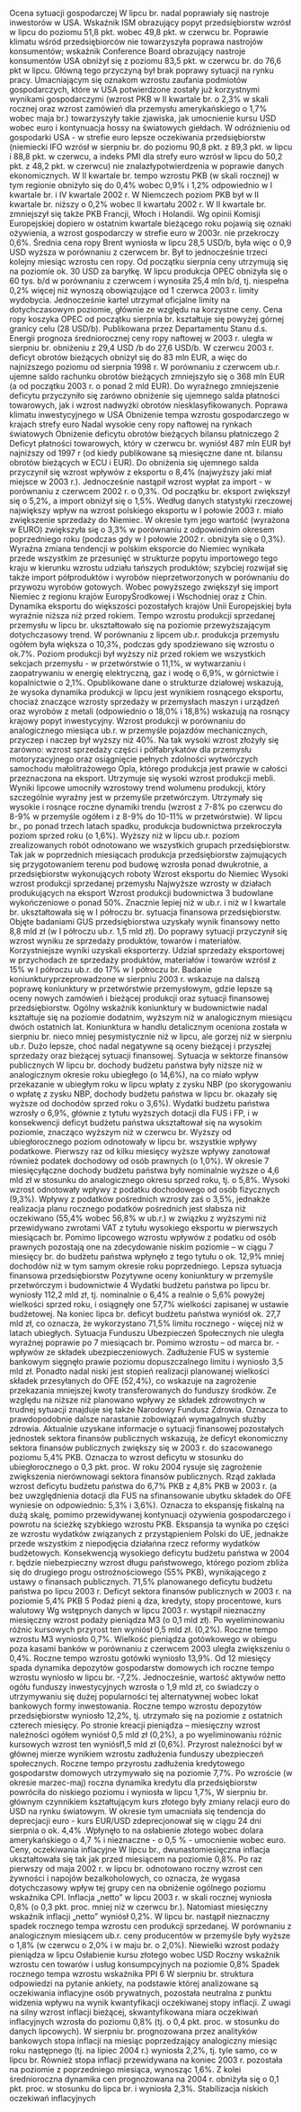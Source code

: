Ocena sytuacji gospodarczej
W lipcu br. nadal poprawiały się nastroje inwestorów w USA.
Wskaźnik ISM obrazujący popyt przedsiębiorstw wzrósł w lipcu do
poziomu 51,8 pkt. wobec 49,8 pkt. w czerwcu br.
Poprawie klimatu wśród przedsiębiorców nie towarzyszyła poprawa
nastrojów konsumentów; wskaźnik Conference Board obrazujący nastroje
konsumentów USA obniżył się z poziomu 83,5 pkt. w czerwcu br. do 76,6
pkt w lipcu. Główną tego przyczyną był brak poprawy sytuacji na rynku
pracy.
Umacniającym się oznakom wzrostu zaufania podmiotów
gospodarczych, które w USA potwierdzone zostały już korzystnymi
wynikami gospodarczymi
(wzrost PKB w II kwartale br. o 2,3% w skali
rocznej oraz wzrost zamówień dla przemysłu amerykańskiego o 1,7%
wobec maja br.) towarzyszyły takie zjawiska, jak umocnienie kursu USD
wobec euro i kontynuacja hossy na światowych giełdach.
W odróżnieniu od gospodarki USA - w strefie euro lepsze
oczekiwania przedsiębiorstw (niemiecki IFO wzrósł w sierpniu br. do
poziomu 90,8 pkt. z 89,3 pkt. w lipcu i 88,8 pkt. w czerwcu, a indeks PMI
dla strefy euro wzrósł w lipcu do 50,2 pkt. z 48,2 pkt. w czerwcu) nie
znalazłypotwierdzenia w poprawie danych ekonomicznych. W II kwartale
br. tempo wzrostu PKB (w skali rocznej) w tym regionie obniżyło się do
0,4% wobec 0,9% i 1,2% odpowiednio w I kwartale br. i IV kwartale 2002
r. W Niemczech poziom PKB był w II kwartale br. niższy o 0,2% wobec II
kwartału 2002 r. W II kwartale br. zmniejszył się także PKB Francji,
Włoch i Holandii. Wg opinii Komisji Europejskiej dopiero w ostatnim
kwartale bieżącego roku pojawią się oznaki ożywienia, a wzrost
gospodarczy w strefie euro w 2003r. nie przekroczy 0,6%.
Średnia cena ropy Brent wyniosła w lipcu 28,5 USD/b, była więc o
0,9 USD wyższa w porównaniu z czerwcem br. Był to jednocześnie trzeci
kolejny miesiąc wzrostu cen ropy. Od początku sierpnia ceny utrzymują
się na poziomie ok. 30 USD za baryłkę.
W lipcu produkcja OPEC obniżyła się o 60 tys. b/d w porównaniu z
czerwcem i wynosiła 25,4 mln b/d, tj. niespełna 0,2% więcej niż wynoszą
obowiązujące od 1 czerwca 2003 r. limity wydobycia. Jednocześnie kartel
utrzymał oficjalne limity na dotychczasowym poziomie, głównie ze
względu na korzystne ceny. Cena ropy koszyka OPEC od początku
sierpnia br. kształtuje się powyżej górnej granicy celu (28 USD/b).
Publikowana przez Departamentu Stanu d.s. Energii prognoza
średniorocznej ceny ropy naftowej w 2003 r. uległa w sierpniu br.
obniżeniu z 29,4 USD /b do 27,6 USD/b.
W czerwcu 2003 r. deficyt obrotów bieżących obniżył się do 83 mln
EUR, a więc do najniższego poziomu od sierpnia 1998 r. W porównaniu z
czerwcem ub.r. ujemne saldo rachunku obrotów bieżących zmniejszyło się
o 368 mln EUR (a od początku 2003 r. o ponad 2 mld EUR). Do
wyraźnego zmniejszenie deficytu przyczyniło się zarówno obniżenie się
ujemnego salda płatności towarowych, jak i wzrost nadwyżki obrotów
niesklasyfikowanych.
Poprawa klimatu
inwestycyjnego w
USA
Obniżenie tempa
wzrostu
gospodarczego w
krajach strefy
euro
Nadal wysokie
ceny ropy
naftowej na
rynkach
światowych
Obniżenie
deficytu obrotów
bieżących bilansu
płatniczego
2
Deficyt płatności towarowych, który w czerwcu br. wyniósł 487 mln
EUR był najniższy od 1997 r (od kiedy publikowane są miesięczne dane
nt. bilansu obrotów bieżących w ECU i EUR). Do obniżenia się ujemnego
salda przyczynił się wzrost wpływów z eksportu o 8,4% (najwyższy jaki
miał miejsce w 2003 r.). Jednocześnie nastąpił wzrost wypłat za import - w
porównaniu z czerwcem 2002 r. o 0,3%. Od początku br. eksport
zwiększył się o 5,2%, a import obniżył się o 1,5%.
Według danych statystyki rzeczowej największy wpływ na wzrost
polskiego eksportu w I połowie 2003 r. miało zwiększenie sprzedaży do
Niemiec. W okresie tym jego wartość (wyrażona w EURO) zwiększyła się
o 3,3% w porównaniu z odpowiednim okresem poprzedniego roku
(podczas gdy w I połowie 2002 r. obniżyła się o 0,3%). Wyraźna zmiana
tendencji w polskim eksporcie do Niemiec wynikała przede wszystkim ze
przesunięć w strukturze popytu importowego tego kraju w kierunku
wzrostu udziału tańszych produktów; szybciej rozwijał się także import
półproduktów i wyrobów nieprzetworzonych w porównaniu do przywozu
wyrobów gotowych. Wobec powyższego zwiększył się import Niemiec z
regionu krajów EuropyŚrodkowej i Wschodniej oraz z Chin.
Dynamika eksportu do większości pozostałych krajów Unii
Europejskiej była wyraźnie niższa niż przed rokiem.
Tempo wzrostu produkcji sprzedanej przemysłu w lipcu br.
ukształtowało się na poziomie przewyższającym dotychczasowy trend. W
porównaniu z lipcem ub.r. produkcja przemysłu ogółem była większa o
10,3%, podczas gdy spodziewano się wzrostu o ok.7%. Poziom produkcji
był wyższy niż przed rokiem we wszystkich sekcjach przemysłu - w
przetwórstwie o 11,1%, w wytwarzaniu i zaopatrywaniu w energię
elektryczną, gaz i wodę o 6,9%, w górnictwie i kopalnictwie o 2,1%.
Opublikowane dane o strukturze działowej wskazują, że wysoka
dynamika produkcji w lipcu jest wynikiem rosnącego eksportu, chociaż
znaczące wzrosty sprzedaży w przemysłach maszyn i urządzeń oraz
wyrobów z metali (odpowiednio o 18,0% i 18,8%) wskazują na rosnący
krajowy popyt inwestycyjny. Wzrost produkcji w porównaniu do
analogicznego miesiąca ub.r. w przemyśle pojazdów mechanicznych,
przyczep i naczep był wyższy niż 40%. Na tak wysoki wzrost złożyły się
zarówno: wzrost sprzedaży części i półfabrykatów dla przemysłu
motoryzacyjnego oraz osiągnięcie pełnych zdolności wytwórczych
samochodu małolitrażowego Opla, którego produkcja jest prawie w całości
przeznaczona na eksport. Utrzymuje się wysoki wzrost produkcji mebli.
Wyniki lipcowe umocniły wzrostowy trend wolumenu produkcji,
który szczególnie wyraźny jest w przemyśle przetwórczym. Utrzymały się
wysokie i rosnące roczne dynamiki trendu (wzrost z 7-8% po czerwcu do
8-9% w przemyśle ogółem i z 8-9% do 10-11% w przetwórstwie).
W lipcu br., po ponad trzech latach spadku, produkcja budownictwa
przekroczyła poziom sprzed roku (o 1,6%). Wyższy niż w lipcu ub.r.
poziom zrealizowanych robót odnotowano we wszystkich grupach
przedsiębiorstw. Tak jak w poprzednich miesiącach produkcja
przedsiębiorstw zajmujących się przygotowaniem terenu pod budowę
wzrosła ponad dwukrotnie, a przedsiębiorstw wykonujących roboty
Wzrost eksportu
do Niemiec
Wysoki wzrost
produkcji
sprzedanej
przemysłu
Najwyższe
wzrosty w
działach
produkujących na
eksport
Wzrost produkcji
budownictwa
3
budowlane wykończeniowe o ponad 50%.
Znacznie lepiej niż w ub.r. i niż w I kwartale br. ukształtowała się w
I półroczu br. sytuacja finansowa przedsiębiorstw. Objęte badaniami GUS
przedsiębiorstwa uzyskały wynik finansowy netto 8,8 mld zł (w I półroczu
ub.r. 1,5 mld zł). Do poprawy sytuacji przyczynił się wzrost wyniku ze
sprzedaży produktów, towarów i materiałów. Korzystniejsze wyniki
uzyskali eksporterzy. Udział sprzedaży eksportowej w przychodach ze
sprzedaży produktów, materiałów i towarów wzrósł z 15% w I półroczu
ub.r. do 17% w I półroczu br.
Badanie koniunkturyprzeprowadzone w sierpniu 2003 r. wskazuje
na dalszą poprawę koniunktury w przetwórstwie przemysłowym, gdzie
lepsze są oceny nowych zamówień i bieżącej produkcji oraz sytuacji
finansowej przedsiębiorstw. Ogólny wskaźnik koniunktury w
budownictwie nadal kształtuje się na poziomie dodatnim, wyższym niż w
analogicznym miesiącu dwóch ostatnich lat. Koniunktura w handlu
detalicznym oceniona została w sierpniu br. nieco mniej pesymistycznie
niż w lipcu, ale gorzej niż w sierpniu ub.r. Dużo lepsze, choć nadal
negatywne są oceny bieżącej i przyszłej sprzedaży oraz bieżącej sytuacji
finansowej.
Sytuacja w sektorze finansów publicznych
W lipcu br. dochody budżetu państwa były niższe niż w
analogicznym okresie roku ubiegłego (o 14,6%), na co miało wpływ
przekazanie w ubiegłym roku w lipcu wpłaty z zysku NBP (po
skorygowaniu o wpłatę z zysku NBP, dochody budżetu państwa w lipcu
br. okazały się wyższe od dochodów sprzed roku o 3,6%). Wydatki
budżetu państwa wzrosły o 6,9%, głównie z tytułu wyższych dotacji dla
FUS i FP, i w konsekwencji deficyt budżetu państwa ukształtował się na
wysokim poziomie, znacząco wyższym niż w czerwcu br.
Wyższy od ubiegłorocznego poziom odnotowały w lipcu br.
wszystkie wpływy podatkowe. Pierwszy raz od kilku miesięcy wyższe
wpływy zanotował również podatek dochodowy od osób prawnych (o
1,0%).
W okresie 7 miesięcyłączne dochody budżetu państwa były
nominalnie wyższe o 4,6 mld zł w stosunku do analogicznego okresu
sprzed roku, tj. o 5,8%. Wysoki wzrost odnotowały wpływy z podatku
dochodowego od osób fizycznych (9,3%). Wpływy z podatków pośrednich
wzrosły zaś o 3,5%, jednakże realizacja planu rocznego podatków
pośrednich jest słabsza niż oczekiwano (55,4% wobec 56,8% w ub.r.) w
związku z wyższymi niż przewidywano zwrotami VAT z tytułu wysokiego
eksportu w pierwszych miesiącach br. Pomimo lipcowego wzrostu
wpływów z podatku od osób prawnych pozostają one na zdecydowanie
niskim poziomie – w ciągu 7 miesięcy br. do budżetu państwa wpłynęło z
tego tytułu o ok. 12,9% mniej dochodów niż w tym samym okresie roku
poprzedniego.
Lepsza sytuacja
finansowa
przedsiębiorstw
Pozytywne oceny
koniunktury w
przemyśle
przetwórczym i
budownictwie
4
Wydatki budżetu państwa po lipcu br. wyniosły 112,2 mld zł, tj.
nominalnie o 6,4% a realnie o 5,6% powyżej wielkości sprzed roku, i
osiągnęły one 57,7% wielkości zapisanej w ustawie budżetowej.
Na koniec lipca br. deficyt budżetu państwa wyniósł ok. 27,7 mld zł,
co oznacza, że wykorzystano 71,5% limitu rocznego - więcej niż w latach
ubiegłych.
Sytuacja Funduszu Ubezpieczeń Społecznych nie uległa wyraźnej
poprawie po 7 miesiącach br. Pomimo wzrostu – od marca br. - wpływów
ze składek ubezpieczeniowych. Zadłużenie FUS w systemie bankowym
sięgnęło prawie poziomu dopuszczalnego limitu i wyniosło 3,5 mld zł.
Ponadto nadal niski jest stopień realizacji planowanej wielkości składek
przesyłanych do OFE (52,4%), co wskazuje na zagrożenie przekazania
mniejszej kwoty transferowanych do funduszy środków. Ze względu na
niższe niż planowano wpływy ze składek zdrowotnych w trudnej sytuacji
znajduje się także Narodowy Fundusz Zdrowia. Oznacza to
prawdopodobnie dalsze narastanie zobowiązań wymagalnych służby
zdrowia.
Aktualnie uzyskane informacje o sytuacji finansowej pozostałych
jednostek sektora finansów publicznych wskazują, że deficyt ekonomiczny
sektora finansów publicznych zwiększy się w 2003 r. do szacowanego
poziomu 5,4% PKB. Oznacza to wzrost deficytu w stosunku do
ubiegłorocznego o 0,3 pkt. proc.
W roku 2004 rysuje się zagrożenie zwiększenia nierównowagi
sektora finansów publicznych. Rząd zakłada wzrost deficytu budżetu
państwa do 6,7% PKB z 4,8% PKB w 2003 r. (a bez uwzględnienia dotacji
dla FUS na sfinansowanie ubytku składek do OFE wyniesie on
odpowiednio: 5,3% i 3,6%). Oznacza to ekspansję fiskalną na dużą skalę,
pomimo przewidywanej kontynuacji ożywienia gospodarczego i powrotu
na ścieżkę szybkiego wzrostu PKB. Ekspansja ta wynika po części ze
wzrostu wydatków związanych z przystąpieniem Polski do UE, jednakże
przede wszystkim z niepodjęcia działańna rzecz reformy wydatków
budżetowych. Konsekwencją wysokiego deficytu budżetu państwa w 2004
r. będzie niebezpieczny wzrost długu państwowego, którego poziom zbliża
się do drugiego progu ostrożnościowego (55% PKB), wynikającego z
ustawy o finansach publicznych.
71,5%
planowanego
deficytu budżetu
państwa po lipcu
2003 r.
Deficyt sektora
finansów
publicznych w
2003 r. na
poziomie 5,4%
PKB
5
Podaż pieni
ą
dza, kredyty, stopy procentowe, kurs
walutowy
Wg wstępnych danych w lipcu 2003 r. wystąpił nieznaczny
miesięczny wzrost podaży pieniądza M3 (o 0,1 mld zł). Po
wyeliminowaniu różnic kursowych przyrost ten wyniósł 0,5 mld zł.
(0,2%). Roczne tempo wzrostu M3 wyniosło 0,7%.
Wielkość pieniądza gotówkowego w obiegu poza kasami banków w
porównaniu z czerwcem 2003 uległa zwiększeniu o 0,4%. Roczne tempo
wzrostu gotówki wyniosło 13,9%.
Od 12 miesięcy spada dynamika depozytów gospodarstw domowych
ich roczne tempo wzrostu wyniosło w lipcu br. -7,2%. Jednocześnie,
wartość aktywów netto ogółu funduszy inwestycyjnych wzrosła o 1,9 mld
zł, co świadczy o utrzymywaniu się dużej popularności tej alternatywnej
wobec lokat bankowych formy inwestowania. Roczne tempo wzrostu
depozytów przedsiębiorstw wyniosło 12,2%, tj. utrzymało się na poziomie
z ostatnich czterech miesięcy.
Po stronie kreacji pieniądza – miesięczny wzrost należności ogółem
wyniósł 0,5 mld zł (0,2%), a po wyeliminowaniu różnic kursowych wzrost
ten wyniósł1,5 mld zł (0,6%). Przyrost należności był w głównej mierze
wynikiem wzrostu zadłużenia funduszy ubezpieczeń społecznych. Roczne
tempo przyrostu zadłużenia kredytowego gospodarstw domowych
utrzymywało się na poziomie 7,7%. Po wzroście (w okresie marzec-maj)
roczna dynamika kredytu dla przedsiębiorstw powróciła do niskiego
poziomu i wyniosła w lipcu 1,7%,
W sierpniu br. głównym czynnikiem kształtującym kurs złotego
były zmiany relacji euro do USD na rynku światowym. W okresie tym
umacniała się tendencja do deprecjacji euro - kurs EUR/USD
zdeprecjonował się w ciągu 24 dni sierpnia o ok. 4,4% .Wpłynęło to na
osłabienie złotego wobec dolara amerykańskiego o 4,7 % i nieznaczne - o
0,5 % - umocnienie wobec euro.
Ceny, oczekiwania inflacyjne
W lipcu br., dwunastomiesięczna inflacja ukształtowała się tak jak
przed miesiącem na poziomie 0,8%. Po raz pierwszy od maja 2002 r. w
lipcu br. odnotowano roczny wzrost cen żywności i napojów
bezalkoholowych, co oznacza, że wygasa dotychczasowy wpływ tej grupy
cen na obniżenie ogólnego poziomu wskaźnika CPI.
Inflacja „netto” w lipcu 2003 r. w skali rocznej wyniosła 0,8% (o
0,3 pkt. proc. mniej niż w czerwcu br.). Natomiast miesięczny wskaźnik
inflacji „netto” wyniósł 0,2%.
W lipcu br. nastąpił nieznaczny spadek rocznego tempa wzrostu cen
produkcji sprzedanej. W porównaniu z analogicznym miesiącem ub.r. ceny
producentów w przemyśle były wyższe o 1,8% (w czerwcu o 2,0% i w
maju br. o 2,0%).
Niewielki wzrost
podaży pieniądza
w lipcu
Osłabienie kursu
złotego wobec
USD
Roczny wskaźnik
wzrostu cen
towarów i usług
konsumpcyjnych
na poziomie 0,8%
Spadek rocznego
tempa wzrostu
wskaźnika PPI
6
W sierpniu br. struktura odpowiedzi na pytanie ankiety, na
podstawie której analizowane są oczekiwania inflacyjne osób prywatnych,
pozostała neutralna z punktu widzenia wpływu na wynik kwantyfikacji
oczekiwanej stopy inflacji. Z uwagi na silny wzrost inflacji bieżącej,
skwantyfikowana miara oczekiwań inflacyjnych wzrosła do poziomu 0,8%
(tj. o 0,4 pkt. proc. w stosunku do danych lipcowych).
W sierpniu br. prognozowana przez analityków bankowych stopa
inflacji na miesiąc poprzedzający analogiczny miesiąc roku następnego (tj.
na lipiec 2004 r.) wyniosła 2,2%, tj. tyle samo, co w lipcu br. Również
stopa inflacji przewidywana na koniec 2003 r. pozostała na poziomie z
poprzedniego miesiąca, wynosząc 1,6%. Z kolei średnioroczna dynamika
cen prognozowana na 2004 r. obniżyła się o 0,1 pkt. proc. w stosunku do
lipca br. i wyniosła 2,3%.
Stabilizacja
niskich oczekiwań
inflacyjnych

